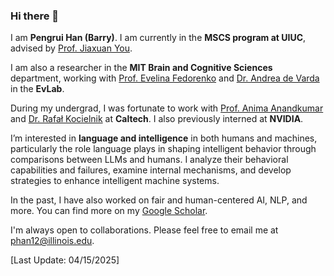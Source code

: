 ### Hi there 👋

<!--
**barryhpr/barryhpr** is a ✨ _special_ ✨ repository because its `README.md` (this file) appears on your GitHub profile.

Here are some ideas to get you started:

- 🔭 I’m currently working on ...
- 🌱 I’m currently learning ...
- 👯 I’m looking to collaborate on ...
- 🤔 I’m looking for help with ...
- 💬 Ask me about ...
- 📫 How to reach me: ...
- 😄 Pronouns: ...
- ⚡ Fun fact: ...
-->


I am **Pengrui Han (Barry)**. I am currently in the **MSCS program at UIUC**, advised by [Prof. Jiaxuan You](https://cs.stanford.edu/~jiaxuan/). 

I am also a researcher in the **MIT Brain and Cognitive Sciences** department, working with [Prof. Evelina Fedorenko](https://www.evlab.mit.edu/) and [Dr. Andrea de Varda](https://scholar.google.com/citations?user=Iwm9mC0AAAAJ&hl=en&oi=ao) in the **EvLab**.

During my undergrad, I was fortunate to work with [Prof. Anima Anandkumar](http://tensorlab.cms.caltech.edu/users/anima/) and [Dr. Rafał Kocielnik](http://www.rkocielnik.com/) at **Caltech**. I also previously interned at **NVIDIA**.

I’m interested in **language and intelligence** in both humans and machines, particularly the role language plays in shaping intelligent behavior through comparisons between LLMs and humans. I analyze their behavioral capabilities and failures, examine internal mechanisms, and develop strategies to enhance intelligent machine systems.

In the past, I have also worked on fair and human-centered AI, NLP, and more. You can find more on my [Google Scholar](https://scholar.google.com/citations?user=bSyG8UYAAAAJ&hl=en).

I'm always open to collaborations. Please feel free to email me at phan12@illinois.edu.

[Last Update: 04/15/2025]




